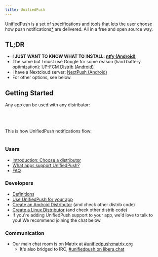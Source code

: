 ```yaml
---
title: UnifiedPush
---
```

UnifiedPush is a set of specifications and tools that lets the user choose how push notifications[*](/users/faq/#what-are-push-notifications) are delivered. All in a free and open source way.

## TL;DR

* __I JUST WANT TO KNOW WHAT TO INSTALL__: [__ntfy (Android)__](/users/distributors/ntfy/)
* The same but I must use Google for some reason (hard battery optimization): [UP-FCM Distrib (Android)](/users/distributors/fcm/)
* I have a Nextcloud server: [NextPush (Android)](/users/distributors/nextpush/)
* For other options, see below.

## Getting Started

Any app can be used with any distributor:
<br><br>
<object style="max-height: 30em;" id="animation" type="image/svg+xml" data="./img/animation.svg" onload="this.parentNode.replaceChild(this.contentDocument.documentElement, this);">
</object>
<br><br><br>
This is how UnifiedPush notifications flow:
<br><br> 
<object style="max-height: 30em;" id="animation" type="image/svg+xml" data="./img/animation-flow.svg" onload="this.parentNode.replaceChild(this.contentDocument.documentElement, this);">
</object>

### Users

* [Introduction: Choose a distributor](/users/distributors)
* [What apps support UnifiedPush?](/users/apps)
* [FAQ](/users/faq)

### Developers

* [Definitions](/spec/definitions)
* [Use UnifiedPush for your app](/developers/intro)
* [Create an Android Distributor](/spec/android) (and check other distrib code)
* [Create a Linux Distributor](/spec/dbus) (and check other distrib code)
* If you're adding UnifiedPush support to your app, we'd love to talk to you! We recommend joining the chat below.

### Communication

* Our main chat room is on Matrix at [#unifiedpush:matrix.org](https://matrix.to/#/#unifiedpush:matrix.org)
  * It's also bridged to IRC, [#unifiedpush on libera.chat](https://web.libera.chat/#unifiedpush)
